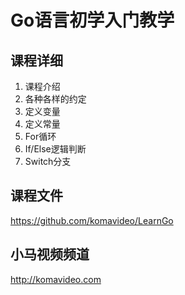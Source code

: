 Go语言初学入门教学
================

## 课程详细

01. 课程介绍
02. 各种各样的约定
03. 定义变量
04. 定义常量
05. For循环
06. If/Else逻辑判断
07. Switch分支

## 课程文件

https://github.com/komavideo/LearnGo

## 小马视频频道

http://komavideo.com
